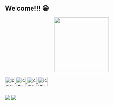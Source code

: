 ## Welcome!!! 😁
<div align="center">
  <a href="https://github.com/adrian-kevem">
  <img height="180em" src="https://github-readme-stats.vercel.app/api/top-langs/?username=adrian-kevem&layout=compact&langs_count=7&theme=midnight-purple"/>
</div>
<div style="display: inline_block"><br>
  <img align="center" alt="icon-html" height="30" width="32" src="https://cdn-icons-png.flaticon.com/128/174/174854.png">
  <img align="center" alt="icon-css" height="30" width="32" src="https://cdn-icons-png.flaticon.com/128/732/732190.png">
  <img align="center" alt="icon-ython" height="30" width="32" src="https://cdn-icons-png.flaticon.com/128/1822/1822899.png">
  <img align="center" alt="icon-ython" height="30" width="32" src="https://cdn3.iconfinder.com/data/icons/blue-ulitto/128/Developer_files_Bash_Shell_Script-512.png">
  
</div>
  
  ##
 
<div> 
  <a href = "mailto:adrianveven@gmail.com"><img src="https://img.shields.io/badge/-Gmail-%23333?style=for-the-badge&logo=gmail&logoColor=white" target="_blank"></a>
  <a href="https:\\www.linkedin.com/in/adriankevem" target="_blank"><img src="https://img.shields.io/badge/-LinkedIn-%230077B5?style=for-the-badge&logo=linkedin&logoColor=white" target="_blank"></a>
</div>
